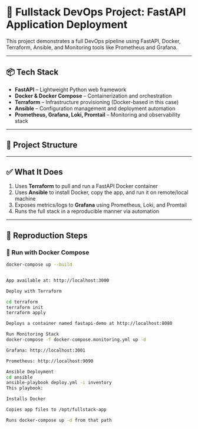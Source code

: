 # 🚀 Fullstack DevOps Project: FastAPI Application Deployment

This project demonstrates a full DevOps pipeline using FastAPI, Docker, Terraform, Ansible, and Monitoring tools like Prometheus and Grafana.

---

## 📦 Tech Stack

- **FastAPI** – Lightweight Python web framework
- **Docker & Docker Compose** – Containerization and orchestration
- **Terraform** – Infrastructure provisioning (Docker-based in this case)
- **Ansible** – Configuration management and deployment automation
- **Prometheus, Grafana, Loki, Promtail** – Monitoring and observability stack

---

## 🔧 Project Structure


---

## ✅ What It Does

1. Uses **Terraform** to pull and run a FastAPI Docker container
2. Uses **Ansible** to install Docker, copy the app, and run it on remote/local machine
3. Exposes metrics/logs to **Grafana** using Prometheus, Loki, and Promtail
4. Runs the full stack in a reproducible manner via automation

---

## 🧪 Reproduction Steps

### 🐳 Run with Docker Compose
```bash
docker-compose up --build


App available at: http://localhost:3000

Deploy with Terraform

cd terraform
terraform init
terraform apply

Deploys a container named fastapi-demo at http://localhost:8080

Run Monitoring Stack
docker-compose -f docker-compose.monitoring.yml up -d

Grafana: http://localhost:3001

Prometheus: http://localhost:9090

Ansible Deployment
cd ansible
ansible-playbook deploy.yml -i inventory
This playbook:

Installs Docker

Copies app files to /opt/fullstack-app

Runs docker-compose up -d from that path



